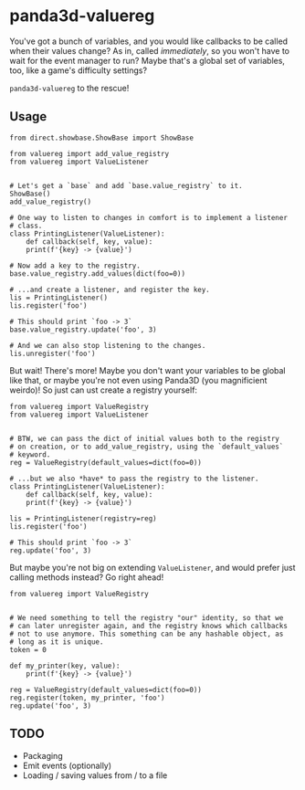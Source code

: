 panda3d-valuereg
================

You've got a bunch of variables, and you would like callbacks to be
called when their values change? As in, called *immediately*, so you
won't have to wait for the event manager to run? Maybe that's a global
set of variables, too, like a game's difficulty settings?

`panda3d-valuereg` to the rescue!


Usage
-----

    from direct.showbase.ShowBase import ShowBase

    from valuereg import add_value_registry
    from valuereg import ValueListener


    # Let's get a `base` and add `base.value_registry` to it.
    ShowBase()
    add_value_registry()

    # One way to listen to changes in comfort is to implement a listener
    # class.
    class PrintingListener(ValueListener):
        def callback(self, key, value):
	    print(f'{key} -> {value}')

    # Now add a key to the registry.
    base.value_registry.add_values(dict(foo=0))

    # ...and create a listener, and register the key.
    lis = PrintingListener()
    lis.register('foo')

    # This should print `foo -> 3`
    base.value_registry.update('foo', 3)

    # And we can also stop listening to the changes.
    lis.unregister('foo')

But wait! There's more! Maybe you don't want your variables to be
global like that, or maybe you're not even using Panda3D (you
magnificient weirdo)! So just can ust create a registry yourself:

    from valuereg import ValueRegistry
    from valuereg import ValueListener


    # BTW, we can pass the dict of initial values both to the registry
    # on creation, or to add_value_registry, using the `default_values`
    # keyword.
    reg = ValueRegistry(default_values=dict(foo=0))
    
    # ...but we also *have* to pass the registry to the listener.
    class PrintingListener(ValueListener):
        def callback(self, key, value):
	    print(f'{key} -> {value}')

    lis = PrintingListener(registry=reg)
    lis.register('foo')

    # This should print `foo -> 3`
    reg.update('foo', 3)

But maybe you're not big on extending `ValueListener`, and would prefer
just calling methods instead? Go right ahead!

    from valuereg import ValueRegistry


    # We need something to tell the registry "our" identity, so that we
    # can later unregister again, and the registry knows which callbacks
    # not to use anymore. This something can be any hashable object, as
    # long as it is unique.
    token = 0

    def my_printer(key, value):
        print(f'{key} -> {value}')
    
    reg = ValueRegistry(default_values=dict(foo=0))
    reg.register(token, my_printer, 'foo')
    reg.update('foo', 3)


TODO
----

* Packaging
* Emit events (optionally)
* Loading / saving values from / to a file
